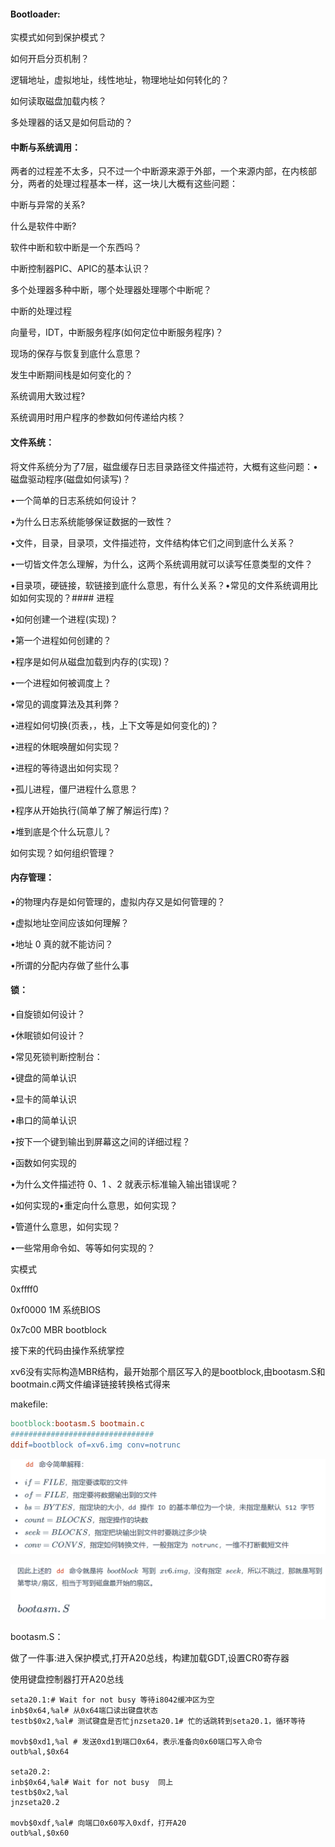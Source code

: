 

#### Bootloader:

实模式如何到保护模式？

如何开启分页机制？

逻辑地址，虚拟地址，线性地址，物理地址如何转化的？

如何读取磁盘加载内核？

多处理器的话又是如何启动的？

#### 中断与系统调用：

两者的过程差不太多，只不过一个中断源来源于外部，一个来源内部，在内核部分，两者的处理过程基本一样，这一块儿大概有这些问题：

中断与异常的关系?

什么是软件中断?

软件中断和软中断是一个东西吗？

中断控制器PIC、APIC的基本认识？

多个处理器多种中断，哪个处理器处理哪个中断呢？

中断的处理过程

向量号，IDT，中断服务程序(如何定位中断服务程序)？

现场的保存与恢复到底什么意思？

发生中断期间栈是如何变化的？

系统调用大致过程?

系统调用时用户程序的参数如何传递给内核？

#### 文件系统：

将文件系统分为了7层，磁盘缓存日志目录路径文件描述符，大概有这些问题：•磁盘驱动程序(磁盘如何读写)？

•一个简单的日志系统如何设计？

•为什么日志系统能够保证数据的一致性？

•文件，目录，目录项，文件描述符，文件结构体它们之间到底什么关系？

•一切皆文件怎么理解，为什么，这两个系统调用就可以读写任意类型的文件？

•目录项，硬链接，软链接到底什么意思，有什么关系？•常见的文件系统调用比如如何实现的？#### 进程

•如何创建一个进程(实现)？

•第一个进程如何创建的？

•程序是如何从磁盘加载到内存的(实现)？

•一个进程如何被调度上？

•常见的调度算法及其利弊？

•进程如何切换(页表，，栈，上下文等是如何变化的)？

•进程的休眠唤醒如何实现？

•进程的等待退出如何实现？

•孤儿进程，僵尸进程什么意思？

•程序从开始执行(简单了解了解运行库)？

•堆到底是个什么玩意儿？

如何实现？如何组织管理？

#### 内存管理：

•的物理内存是如何管理的，虚拟内存又是如何管理的？

•虚拟地址空间应该如何理解？

•地址 0 真的就不能访问？

•所谓的分配内存做了些什么事

#### 锁：

•自旋锁如何设计？

•休眠锁如何设计？

•常见死锁判断控制台：

•键盘的简单认识

•显卡的简单认识

•串口的简单认识

•按下一个键到输出到屏幕这之间的详细过程？

•函数如何实现的

•为什么文件描述符 0、1  、2   就表示标准输入输出错误呢？

•如何实现的•重定向什么意思，如何实现？

•管道什么意思，如何实现？

•一些常用命令如、等等如何实现的？





实模式

0xffff0

0xf0000 1M 系统BIOS

0x7c00  MBR  bootblock

接下来的代码由操作系统掌控

xv6没有实际构造MBR结构，最开始那个扇区写入的是bootblock,由bootasm.S和bootmain.c两文件编译链接转换格式得来

makefile:

```makefile
bootblock:bootasm.S bootmain.c
################################
ddif=bootblock of=xv6.img conv=notrunc
```

![image-20221204123805590](https://raw.githubusercontent.com/lozijy/image/main/image-20221204123805590.png)

![image-20221204123841847](https://raw.githubusercontent.com/lozijy/image/main/image-20221204123841847.png)

bootasm.S：

做了一件事:进入保护模式,打开A20总线，构建加载GDT,设置CR0寄存器



使用键盘控制器打开A20总线

```assembly
seta20.1:# Wait for not busy 等待i8042缓冲区为空
inb$0x64,%al# 从0x64端口读出键盘状态
testb$0x2,%al# 测试键盘是否忙jnzseta20.1# 忙的话跳转到seta20.1，循环等待

movb$0xd1,%al # 发送0xd1到端口0x64，表示准备向0x60端口写入命令
outb%al,$0x64

seta20.2:
inb$0x64,%al# Wait for not busy  同上
testb$0x2,%al
jnzseta20.2

movb$0xdf,%al# 向端口0x60写入0xdf，打开A20
outb%al,$0x60

```

